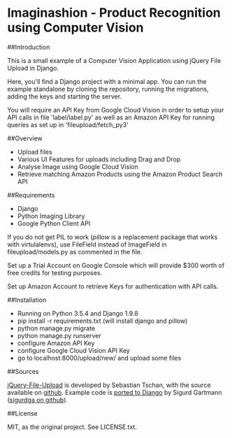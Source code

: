 # Imaginashion - Product Recognition using Computer Vision

##Introduction

This is a small example of a Computer Vision Application using jQuery File Upload in Django. 

Here, you'll find a Django project with a minimal app. You can run the example standalone by cloning the repository, running the migrations, adding the keys and starting the server.

You will require an API Key from Google Cloud Vision in order to setup your API calls in file 'label/label.py' as well as an Amazon API Key for running queries as set up in 'fileupload/fetch_py3'


##Overview

* Upload files
* Various UI Features for uploads including Drag and Drop
* Analyse Image using Google Cloud Vision
* Retrieve matching Amazon Products using the Amazon Product Search API


##Requirements

* Django
* Python Imaging Library
* Google Python Client API

If you do not get PIL to work (_pillow_ is a replacement package that works
with virtulalenvs), use FileField instead of ImageField in
fileupload/models.py as commented in the file.

Set up a Trial Account on Google Console which will provide $300 worth of free credits for testing purposes.

Set up Amazon Account to retrieve Keys for authentication with API calls.


##Installation

* Running on Python 3.5.4 and Django 1.9.8
* pip install -r requirements.txt (will install django and pillow)
* python manage.py migrate
* python manage.py runserver
* configure Amazon API Key
* configure Google Cloud Vision API Key
* go to localhost:8000/upload/new/ and upload some files


##Sources

[jQuery-File-Upload](http://aquantum-demo.appspot.com/file-upload) is developed by Sebastian Tschan, with the source available on [github](https://github.com/blueimp/jQuery-File-Upload). Example code is [ported to Django](https://github.com/sigurdga/django-jquery-file-upload) by Sigurd Gartmann ([sigurdga on github](https://github.com/sigurdga/)).


##License

MIT, as the original project. See LICENSE.txt.
